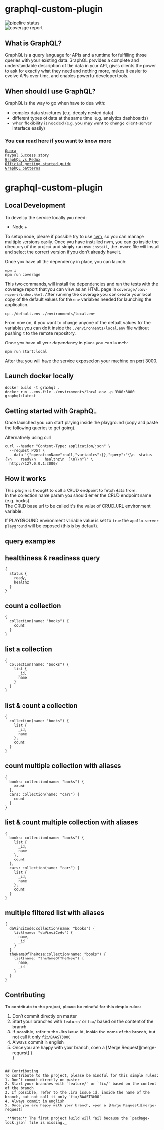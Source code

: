 # graphql-custom-plugin
![pipeline status](https://git.tools.mia-platform.eu/platform/templates/graphql-template/badges/master/pipeline.svg)  
![coverage report](https://git.tools.mia-platform.eu/platform/templates/graphql-template/badges/master/coverage.svg)

## What is GraphQL?

GraphQL is a query language for APIs and a runtime for fulfilling those queries with your existing data. GraphQL provides a complete and understandable description of the data in your API, gives clients the power to ask for exactly what they need and nothing more, makes it easier to evolve APIs over time, and enables powerful developer tools.

## When should I use GraphQL?
GraphQL is the way to go when have to deal with:  
* complex data structures (e.g. deeply nested data)
* different types of data at the same time (e.g. analytics dashboards)
* when flexibility is needed (e.g. you may want to change client-server interface easily)  

### You can read here if you want to know more
[`Quora`](https://www.quora.com/When-should-I-use-GraphQL-for-my-web-application)  
[`Paypal Success story`](https://medium.com/paypal-engineering/graphql-a-success-story-for-paypal-checkout-3482f724fb53)  
[`GraphQL vs Redux`](https://hackernoon.com/how-graphql-replaces-redux-3fff8289221d)  
[`Official getting started guide`](https://graphql.org/learn/)  
[`GraphQL patterns`](https://medium.com/@JeffLombardJr/when-and-why-to-use-graphql-24f6bce4839d)  

# graphql-custom-plugin

## Local Development
To develop the service locally you need:
- Node +

To setup node, please if possible try to use [nvm][nvm], so you can manage multiple
versions easily. Once you have installed nvm, you can go inside the directory of the project and simply run
`nvm install`, the `.nvmrc` file will install and select the correct version if you don’t already have it.

Once you have all the dependency in place, you can launch:
```shell
npm i
npm run coverage
```

This two commands, will install the dependencies and run the tests with the coverage report that you can view as an HTML
page in `coverage/lcov-report/index.html`.
After running the coverage you can create your local copy of the default values for the `env` variables needed for
launching the application.
```shell
cp ./default.env ./environments/local.env
```

From now on, if you want to change anyone of the default values for the variables you can do it inside the `./environments/local.env`
file without pushing it to the remote repository.

Once you have all your dependency in place you can launch:
```shell
npm run start:local
```

After that you will have the service exposed on your machine on port 3000.

## Launch docker locally
```shell
docker build -t graphql .
docker run --env-file ./environments/local.env -p 3000:3000 graphql:latest
```

[nvm]: https://github.com/creationix/nvm

## Getting started with GraphQL
Once launched you can start playing inside the playground (copy and paste the following queries to get going).

Alternatively using curl

```
curl --header "Content-Type: application/json" \
  --request POST \
  --data '{"operationName":null,"variables":{},"query":"{\n  status {\n    ready\n    healthz\n  }\n}\n"}' \
  http://127.0.0.1:3000/
```

## How it works

This plugin is thought to call a CRUD endpoint to fetch data from.  
In the collection name param you should enter the CRUD endpoint name (e.g. books).  
The CRUD base url to be called it's the value of CRUD_URL environment variable.

If PLAYGROUND environment variable value is set to `true` the `apollo-server playground` will be exposed (this is by default).

## **query examples**
## healthiness & readiness query
```
{
  status {
    ready,
    healthz
  }
}
```

## count a collection
```
{
  collection(name: "books") {
    count
  }
}
```

## list a collection
```
{
  collection(name: "books") {
    list {
      _id,
      name
    }
  } 
}
```

## list & count a collection
```
{
  collection(name: "books") {
    list {
      _id,
      name
    },
    count
  } 
}
```

## count multiple collection with aliases
```
{
  books: collection(name: "books") {
    count
  },
  cars: collection(name: "cars") {
    count
  }
}
```

## list & count multiple collection with aliases
```
{
  books: collection(name: "books") {
    list {
      _id,
      name
    },
    count
  },
  cars: collection(name: "cars") {
    list {
      _id,
      name
    },
    count
  }
}
```

## multiple filtered list with aliases
```
{ 
  daVinciCode:collection(name: "books") {
    list(name: "daVinciCode") {
      name,
      _id
    }
  }
  theNameOfTheRose:collection(name: "books") {
    list(name: "theNameOfTheRose") {
      name,
      _id
    }
  }  
}
```

## Contributing
To contribute to the project, please be mindful for this simple rules:
1. Don’t commit directly on master
2. Start your branches with `feature/` or `fix/` based on the content of the branch
3. If possible, refer to the Jira issue id, inside the name of the branch, but not call it only `fix/BAAST3000`
4. Always commit in english
5. Once you are happy with your branch, open a [Merge Request][merge-request]
  }  
}
```

## Contributing
To contribute to the project, please be mindful for this simple rules:
1. Don’t commit directly on master
2. Start your branches with `feature/` or `fix/` based on the content of the branch
3. If possible, refer to the Jira issue id, inside the name of the branch, but not call it only `fix/BAAST3000`
4. Always commit in english
5. Once you are happy with your branch, open a [Merge Request][merge-request]

_**Note:** The first project build will fail because the `package-lock.json` file is missing._
